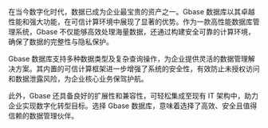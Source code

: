 在当今数字化时代，数据已成为企业最宝贵的资产之一。Gbase 数据库以其卓越性能和强大功能，在可信计算环境中展现了显著的优势。作为一款高性能数据库管理系统，Gbase 不仅能够高效处理海量数据，还通过构建安全可靠的计算环境，确保了数据的完整性与隐私保护。

Gbase 数据库支持多种数据类型及复杂查询操作，为企业提供灵活的数据管理解决方案。其内置的可信计算框架进一步增强了系统的安全性，有效防止未授权访问和数据泄露风险，为企业核心业务保驾护航。

此外，Gbase 还具备良好的扩展性和兼容性，可轻松集成至现有 IT 架构中，助力企业实现数字化转型目标。选择 Gbase 数据库，意味着选择了高效、安全且值得信赖的数据管理伙伴。